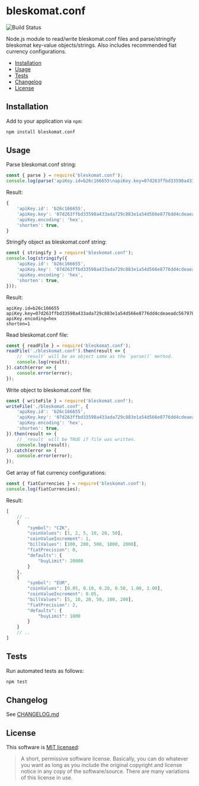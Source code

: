 # bleskomat.conf

![Build Status](https://github.com/bleskomat/bleskomat.conf/actions/workflows/tests.yml/badge.svg)

Node.js module to read/write bleskomat.conf files and parse/stringify bleskomat key-value objects/strings. Also includes recommended fiat currency configurations.

* [Installation](#installation)
* [Usage](#usage)
* [Tests](#tests)
* [Changelog](#changelog)
* [License](#license)


## Installation

Add to your application via `npm`:
```bash
npm install bleskomat.conf
```


## Usage

Parse bleskomat.conf string:
```js
const { parse } = require('bleskomat.conf');
console.log(parse('apiKey.id=b26c166655\napiKey.key=07d263ffbd33598a433ada729c883e1a54d566e8776dd4cdeaeadc5679781781\napiKey.encoding=hex\nshorten=1'));
```
Result:
```js
{
	'apiKey.id': 'b26c166655',
	'apiKey.key': '07d263ffbd33598a433ada729c883e1a54d566e8776dd4cdeaeadc5679781781',
	'apiKey.encoding': 'hex',
	'shorten': true,
}
```

Stringify object as bleskomat.conf string:
```js
const { stringify } = require('bleskomat.conf');
console.log(stringify({
	'apiKey.id': 'b26c166655',
	'apiKey.key': '07d263ffbd33598a433ada729c883e1a54d566e8776dd4cdeaeadc5679781781',
	'apiKey.encoding': 'hex',
	'shorten': true,
}));
```
Result:
```
apiKey.id=b26c166655
apiKey.key=07d263ffbd33598a433ada729c883e1a54d566e8776dd4cdeaeadc5679781781
apiKey.encoding=hex
shorten=1
```

Read bleskomat.conf file:
```js
const { readFile } = require('bleskomat.conf');
readFile('./bleskomat.conf').then(result => {
	// `result` will be an object same as the `parse()` method.
	console.log(result);
}).catch(error => {
	console.error(error);
});
```

Write object to bleskomat.conf file:
```js
const { writeFile } = require('bleskomat.conf');
writeFile('./bleskomat.conf', {
	'apiKey.id': 'b26c166655',
	'apiKey.key': '07d263ffbd33598a433ada729c883e1a54d566e8776dd4cdeaeadc5679781781',
	'apiKey.encoding': 'hex',
	'shorten': true,
}).then(result => {
	// `result` will be TRUE if file was written.
	console.log(result);
}).catch(error => {
	console.error(error);
});
```

Get array of fiat currency configurations:
```js
const { fiatCurrencies } = require('bleskomat.conf');
console.log(fiatCurrencies);
```
Result:
```js
[
	// ..
	{
		"symbol": "CZK",
		"coinValues": [1, 2, 5, 10, 20, 50],
		"coinValueIncrement": 1,
		"billValues": [100, 200, 500, 1000, 2000],
		"fiatPrecision": 0,
		"defaults": {
			"buyLimit": 20000
		}
	},
	{
		"symbol": "EUR",
		"coinValues": [0.05, 0.10, 0.20, 0.50, 1.00, 2.00],
		"coinValueIncrement": 0.05,
		"billValues": [5, 10, 20, 50, 100, 200],
		"fiatPrecision": 2,
		"defaults": {
			"buyLimit": 1000
		}
	}
	// ..
]
```


## Tests

Run automated tests as follows:
```bash
npm test
```


## Changelog

See [CHANGELOG.md](https://github.com/bleskomat/bleskomat.conf/blob/master/CHANGELOG.md)


## License

This software is [MIT licensed](https://tldrlegal.com/license/mit-license):
> A short, permissive software license. Basically, you can do whatever you want as long as you include the original copyright and license notice in any copy of the software/source.  There are many variations of this license in use.
